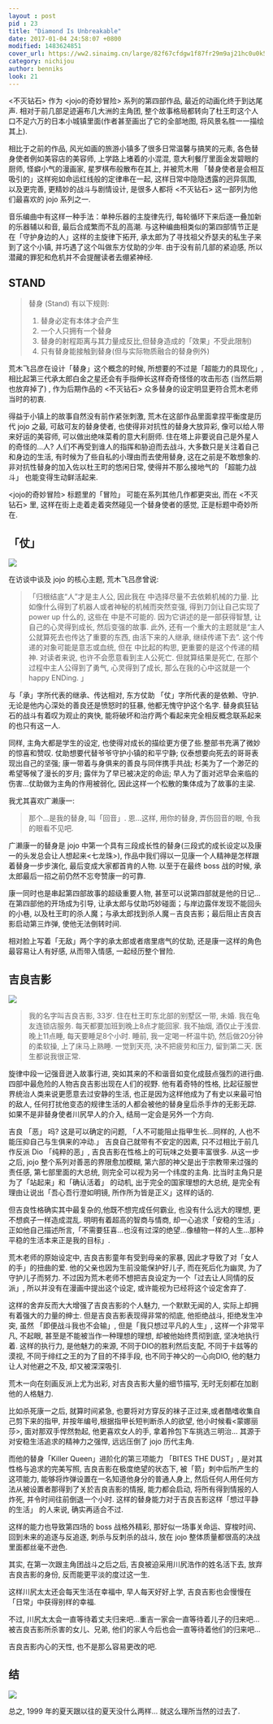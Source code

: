```yaml
---
layout : post
pid : 23
title: "Diamond Is Unbreakable"
date: 2017-01-04 24:58:07 +0800
modified: 1483624851
cover_url: https://ww2.sinaimg.cn/large/82f67cfdgw1f87fr29m9aj21hc0u0k5z
category: nichijou
author: benniks
look: 21
---
```

<不灭钻石> 作为 <jojo的奇妙冒险> 系列的第四部作品, 最近的动画化终于到达尾声. 相对于前几部足迹遍布几大洲的主角团,  整个故事格局都转向了杜王町这个人口不足六万的日本小城镇里面(作者甚至画出了它的全部地图, 将风景名胜一一描绘其上).

相比于之前的作品, 风光如画的旅游小镇多了很多日常温馨与搞笑的元素,  各色替身使者例如美容店的美容师, 上学路上堵着的小混混, 意大利餐厅里面金发碧眼的厨师, 怪癖小气的漫画家, 星罗棋布般散布在其上, 并被荒木用 「替身使者是会相互吸引的」这样宛如命运红线般的定律串在一起, 这样日常中隐隐透露的迥异氛围, 以及更完善, 更精妙的战斗与剧情设计, 是很多人都将 <不灭钻石> 这一部列为他们最喜欢的 jojo 系列之一.

音乐编曲中有这样一种手法：单种乐器的主旋律先行, 每轮循环下来后逐一叠加新的乐器辅以和音, 最后合成繁而不乱的高潮. 与这种编曲相类似的第四部情节正是在「守护身边的人」这样的主旋律下拓开, 承太郎为了寻找祖父乔瑟夫的私生子来到了这个小镇, 并巧遇了这个叫做东方仗助的少年. 由于没有前几部的紧迫感, 所以潜藏的罪犯和危机并不会提醒读者去绷紧神经. 



## STAND

> 替身 (Stand) 有以下规则: 
>
> 1. 替身必定有本体才会产生 
> 2. 一个人只拥有一个替身 
> 3. 替身的射程距离与其力量成反比,但替身造成的「效果」不受此限制) 
> 4. 只有替身能接触到替身(但与实际物质融合的替身例外) 



荒木飞吕彦在设计「替身」这个概念的时候, 所想要的不过是「超能力的具现化」,相比起第三代承太郎白金之星还会有手指伸长这样奇奇怪怪的攻击形态 (当然后期也放弃掉了) , 作为后期作品的 <不灭钻石> 众多替身的设定明显更符合荒木老师当时的初衷.

得益于小镇上的故事自然没有前作紧张刺激, 荒木在这部作品里面拿捏平衡度是历代 jojo 之最, 可敌可友的替身使者, 也使得非对抗性的替身大放异彩, 像可以给人带来好运的美容师, 可以做出绝味菜肴的意大利厨师. 住在塔上非要说自己是外星人的奇怪的...人?  人们不再受到谁人的指挥和胁迫而去战斗, 大多数只是关注着自己和身边的生活, 有时候为了些自私的小理由而去使用替身, 这在之前是不敢想象的. 非对抗性替身的加入佐以杜王町的悠闲日常, 使得并不那么接地气的 「超能力战斗」 也能变得生动鲜活起来. 

<jojo的奇妙冒险> 标题里的「冒险」 可能在系列其他几作都更突出, 而在 <不灭钻石> 里, 这样在街上走着走着突然碰见一个替身使者的感觉, 正是标题中奇妙所在.


## 「仗」

![](https://ww1.sinaimg.cn/large/82f67cfdgw1f87j3kioenj20cn0id42j.jpg)

在访谈中谈及 jojo 的核心主题, 荒木飞吕彦曾说: 

> 「归根结底“人”才是主人公, 因此我在 <jojo> 中选择尽量不去依赖机械的力量. 比如像什么得到了机器人或者神秘的机械而突然变强, 得到刀剑让自己实现了 power up 什么的, 这些在 <jojo> 中是不可能的. 因为它讲述的是一部获得智慧, 让自己的心灵得到成长, 然后变强的故事. 此外, 还有一个重大的主题就是“主人公就算死去也传达了重要的东西, 由活下来的人继承, 继续传递下去”. 这个传递的对象可能是意志或血统, 但在 <jojo> 中比起的构思, 更重要的是这个传递的精神. 对读者来说, 也许不会愿意看到主人公死亡. 但就算结果是死亡, 在那个过程中主人公得到了勇气, 心灵得到了成长, 那么在我的心中这就是一个 happy ENDing. 」

与「承」字所代表的继承、传达相对, 东方仗助 「仗」字所代表的是依赖、守护. 无论是他内心深处的善良还是愤怒时的狂暴, 他都无愧守护这个名字. 替身疯狂钻石的战斗有着叹为观止的爽快, 能将破坏和治疗两个看起来完全相反概念联系起来的也只有这一人. 

同样, 主角大都是学生的设定, 也使得对成长的描绘更方便了些.整部书充满了微妙的惊喜和赞叹. 仗助想要代替爷爷守护小镇的和平宁静; 仪泰想要向死去的哥哥表现出自己的坚强; 康一带着与身俱来的善良与同伴携手共战; 杉美为了一个渺茫的希望等候了漫长的岁月; 露伴为了早已被决定的命运; 早人为了面对迟早会来临的伤害…仗助做为主角的作用被弱化, 因此这样一个松散的集体成为了故事的主梁. 

我尤其喜欢广濑康一: 

> 那个...是我的替身, 叫「回音」. 恩...这样, 用你的替身, 弄伤回音的眼, 令我的眼看不见吧.

广濑康一的替身是 jojo 中第一个具有三段成长性的替身(三段式的成长设定以及康一的头发总会让人想起来<七龙珠>), 作品中我们得以一见康一个人精神是怎样跟着替身一步步演化, 最后变成大家都首肯的人物. 以至于在最终 boss 战的时候, 承太郎最后一招之前仍然不忘夸赞康一的可靠. 

康一同时也是串起第四部故事的超级重要人物, 甚至可以说第四部就是他的日记...在第四部他的开场成为引导, 让承太郎与仗助巧妙碰面；与岸边露伴发现不能回头的小巷, 以及杜王町的杀人魔；与承太郎找到杀人魔－吉良吉影；最后阻止吉良吉影启动第三炸弹, 使他无法倒转时间. 

相对脸上写着「无敌」两个字的承太郎或者痞里痞气的仗助, 还是康一这样的角色最容易让人有好感, 从而带入情感, 一起经历整个冒险.


## 吉良吉影

![](https://ww4.sinaimg.cn/large/006tKfTcgw1fbdvyzrf6fj30ha0kn45s.jpg)

> 我的名字叫吉良吉影, 33岁. 住在杜王町东北部的别墅区一带, 未婚. 我在龟友连锁店服务. 每天都要加班到晚上8点才能回家. 我不抽烟, 酒仅止于浅尝. 晚上11点睡, 每天要睡足8个小时. 睡前, 我一定喝一杯温牛奶, 然后做20分钟的柔软操, 上了床马上熟睡. 一觉到天亮, 决不把疲劳和压力, 留到第二天. 医生都说我很正常. 

旋律中段一记强音迸入故事行进, 突如其来的不和谐音如变化成鼓点强烈的进行曲. 四部中最危险的人物吉良吉影出现在人们的视野. 他有着奇特的性格, 比起征服世界统治人类来说更愿意去过安静的生活, 也正是因为这样他成为了有史以来最可怕的敌人, 任何打扰他变态的规律生活的人都会被他的替身皇后杀手炸的无影无踪. 如果不是非替身使者川尻早人的介入, 结局一定会是另外一个方向. 

吉良 「恶」 吗?  这是可以确定的问题, 「人不可能阻止指甲生长...同样的, 人也不能压抑自己与生俱来的冲动.」 吉良自己就带有不安定的因素, 只不过相比于前几作反派 Dio 「纯粹的恶」, 吉良吉影在性格上的可玩味之处要丰富很多. 从这一步之后, jojo 整个系列对善恶的界限愈加模糊,  第六部的神父是出于宗教带来过强的责任感, 第七部里面的大总统, 则完全可以视为另一个纬度的主角. 比当时主角只是为了「站起来」和「确认活着」 的动机, 出于完全的国家理想的大总统, 是完全有理由让说出「吾心吾行澄如明镜, 所作所为皆是正义」这样的话的.

但吉良性格确实其中最复杂的,他既不想完成任何霸业, 也没有什么远大的理想, 更不想疯子一样造成混乱. 明明有着超高的智商与情商, 却一心追求「安稳的生活」. 正如他自己描述所言,「不需要狂喜…也沒有过深的绝望…像植物一样的人生…那种平稳的生活本来正是我的目标」.

荒木老师的原始设定中, 吉良吉影童年有受到母亲的家暴, 因此才导致了对「女人的手」的扭曲的爱. 他的父亲也因为生前没能保护好儿子, 而在死后化为幽灵, 为了守护儿子而努力. 不过因为荒木老师不想把吉良设定为一个「过去让人同情的反派」, 所以并没有在漫画中提出这个设定, 或许能视为已经将这个设定舍弃了. 

这样的舍弃反而大大增强了吉良吉影的个人魅力, 一个默默无闻的人, 实际上却拥有着强大的力量的绅士. 但是吉良吉影表现得非常的彻底, 他拒绝战斗, 拒绝发生冲突, 虽然 「即便战斗我也不会输」, 但是「我只想过平凡的人生」, 这样一个非常平凡, 不起眼, 甚至是不能被当作一种理想的理想, 却被他始终贯彻到底,  坚决地执行着.  这样的执行力, 是他魅力的来源, 不同于DIO的胜利然后支配, 不同于卡兹等的漠视, 不同于绯红之王的为了目的不择手段, 也不同于神父的一心向DIO, 他的魅力让人对他避之不及, 却又被深深吸引. 

荒木一向在刻画反派上尤为出彩, 对吉良吉影大量的细节描写, 无时无刻都在加剧他的人格魅力.

比如杀死康一之后, 就算时间紧急, 也要将对方穿反的袜子正过来,或者酷嗜收集自己剪下来的指甲, 并按年编号,根据指甲长短判断杀人的欲望, 他小时候看<蒙娜丽莎>, 面对那双手悍然勃起, 他更喜欢女人的手, 拿着拎包下车挑选三明治... 其源于对安稳生活追求的精神力之强悍, 远远压倒了 jojo 历代主角.

而他的替身「Killer Queen」进阶化的第三项能力 「BITES THE DUST」, 是对其性格与追求的完美写照, 吉良吉影在极度绝望的状态下, 被「箭」刺中后所产生的这项能力, 能够将炸弹设置在一名知道他身分的普通人身上, 然后任何人用任何方法从被设置者那得到了关於吉良吉影的情报, 能力都会启动, 将所有得到情报的人炸死, 并令时间往前倒退一个小时. 这样的替身能力对于吉良吉影这样「想过平静的生活」 的人来说, 确实再适合不过. 

这样的能力也导致第四场的 boss 战格外精彩, 那好似一场事关命运、穿梭时间、回到未来的追逐与反追逐, 刺杀与反刺杀的战斗, 放在 jojo 整体质量都很高的决战里面都丝毫不逊色.


其实, 在第一次跟主角团战斗之后之后, 吉良被迫采用川尻浩作的姓名活下去, 放弃吉良吉影的身份, 反而能更平淡的度过这一生.

这样川尻太太还会每天生活在幸福中, 早人每天好好上学, 吉良吉影也会慢慢在「日常」中获得别样的幸福.

不过, 川尻太太会一直等待着丈夫归来吧…重吉一家会一直等待着儿子的归来吧…被吉良吉影所杀害的女儿、兄弟, 他们的家人今后也会一直等待着他们的归来吧…

吉良吉影内心的天性, 也不是那么容易更改的吧.


## 结
 
![](https://ww1.sinaimg.cn/large/82f67cfdgw1f87ja13qchj20ez06v0u5.jpg)

总之, 1999 年的夏天跟以往的夏天没什么两样... 就这么理所当然的过去了.
